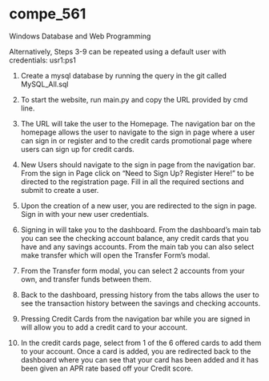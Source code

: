 # compe_561
Windows Database and Web Programming

Alternatively, Steps 3-9 can be repeated using a default user with credentials:  usr1:ps1
1.	Create a mysql database by running the query in the git called MySQL_All.sql

2.	To start the website, run main.py and copy the URL provided by cmd line.

3.	The URL will take the user to the Homepage. The navigation bar on the homepage allows the user to navigate to the sign in page where a user can sign in or register and to the credit cards promotional page where users can sign up for credit cards. 

4.	New Users should navigate to the sign in page from the navigation bar. From the sign in Page click on “Need to Sign Up? Register Here!” to be directed to the registration page. Fill in all the required sections and submit to create a user. 

5.	Upon the creation of a new user, you are redirected to the sign in page. Sign in with your new user credentials.

6.	Signing in will take you to the dashboard. From the dashboard’s main tab you can see the checking account balance, any  credit cards that you have and any savings accounts. From the main tab you can also select make transfer which will open the Transfer Form’s modal.

7.	From the Transfer form modal, you can select 2 accounts from your own, and transfer funds between them.

8.	Back to the dashboard, pressing history from the tabs allows the user to see the transaction history between the savings and checking accounts.

9.	Pressing Credit Cards from the navigation bar while you are signed in will allow you to add a credit card to your account.


10.	In the credit cards page, select from 1 of the 6 offered cards to add them to your account.
Once a card is added, you are redirected back to the dashboard where you can see that your card has been added and it has been given an APR rate based off your Credit score.
